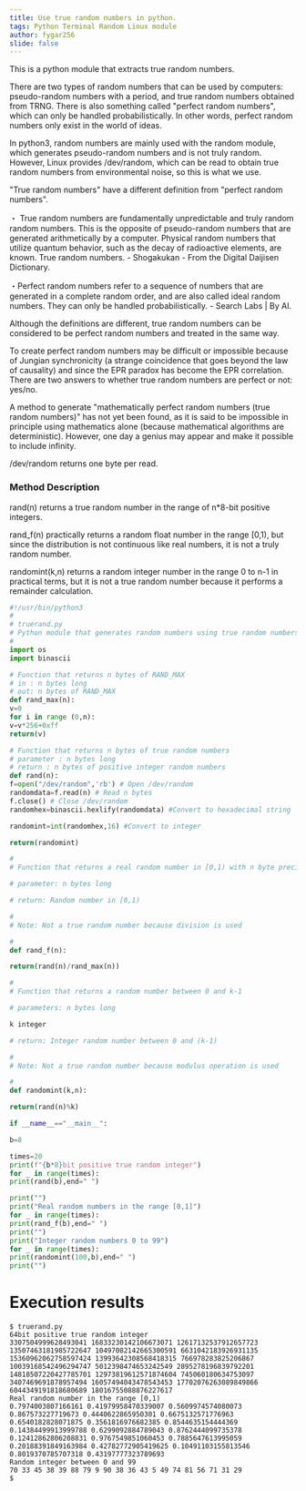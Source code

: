 ```yaml
---
title: Use true random numbers in python.
tags: Python Terminal Random Linux module
author: fygar256
slide: false
---
```

This is a python module that extracts true random numbers.

There are two types of random numbers that can be used by computers: pseudo-random numbers with a period, and true random numbers obtained from TRNG. There is also something called "perfect random numbers", which can only be handled probabilistically. In other words, perfect random numbers only exist in the world of ideas.

In python3, random numbers are mainly used with the random module, which generates pseudo-random numbers and is not truly random. However, Linux provides /dev/random, which can be read to obtain true random numbers from environmental noise, so this is what we use.

"True random numbers" have a different definition from "perfect random numbers".

・ True random numbers are fundamentally unpredictable and truly random random numbers. This is the opposite of pseudo-random numbers that are generated arithmetically by a computer. Physical random numbers that utilize quantum behavior, such as the decay of radioactive elements, are known. True random numbers. - Shogakukan - From the Digital Daijisen Dictionary.

・Perfect random numbers refer to a sequence of numbers that are generated in a complete random order, and are also called ideal random numbers. They can only be handled probabilistically. - Search Labs | By AI.

Although the definitions are different, true random numbers can be considered to be perfect random numbers and treated in the same way.

To create perfect random numbers may be difficult or impossible because of Jungian synchronicity (a strange coincidence that goes beyond the law of causality) and since the EPR paradox has become the EPR correlation. There are two answers to whether true random numbers are perfect or not: yes/no.

A method to generate "mathematically perfect random numbers (true random numbers)" has not yet been found, as it is said to be impossible in principle using mathematics alone (because mathematical algorithms are deterministic). However, one day a genius may appear and make it possible to include infinity.

/dev/random returns one byte per read.

### Method Description

rand(n) returns a true random number in the range of n*8-bit positive integers.

rand_f(n) practically returns a random float number in the range [0,1), but since the distribution is not continuous like real numbers, it is not a truly random number.

randomint(k,n) returns a random integer number in the range 0 to n-1 in practical terms, but it is not a true random number because it performs a remainder calculation.

```truerand.py
#!/usr/bin/python3
#
# truerand.py
# Python module that generates random numbers using true random numbers from /dev/random
#
import os
import binascii

# Function that returns n bytes of RAND_MAX
# in : n bytes long
# out: n bytes of RAND_MAX
def rand_max(n):
v=0
for i in range (0,n):
v=v*256+0xff
return(v)

# Function that returns n bytes of true random numbers
# parameter : n bytes long
# return : n bytes of positive integer random numbers
def rand(n):
f=open("/dev/random",'rb') # Open /dev/random
randomdata=f.read(n) # Read n bytes
f.close() # Close /dev/random
randomhex=binascii.hexlify(randomdata) #Convert to hexadecimal string

randomint=int(randomhex,16) #Convert to integer

return(randomint)

#
# Function that returns a real random number in [0,1) with n byte precision

# parameter: n bytes long

# return: Random number in [0,1)

#
# Note: Not a true random number because division is used

#
def rand_f(n):

return(rand(n)/rand_max(n))

#
# Function that returns a random number between 0 and k-1

# parameters: n bytes long

k integer

# return: Integer random number between 0 and (k-1)

#
# Note: Not a true random number because modulus operation is used

#
def randomint(k,n):

return(rand(n)%k)

if __name__=="__main__":

b=8

times=20
print(f"{b*8}bit positive true random integer")
for _ in range(times):
print(rand(b),end=" ")

print("")
print("Real random numbers in the range [0,1]")
for _ in range(times):
print(rand_f(b),end=" ")
print("")
print("Integer random numbers 0 to 99")
for _ in range(times):
print(randomint(100,b),end=" ")
print("")

```

# Execution results

```
$ truerand.py
64bit positive true random integer
3307504999628493041 16833230142106673071 12617132537912657723 13507463181985722647 10497082142665300591 6631042183926931135 15360962062758597424 13993642308568418315 766978283825206867 10039168542496294747 5012398474653242549 2895278196839792201 14818507220427785701 12973819612571874604 745060180634753097 3407469691878957494 16057494043478543453 17702076263089849866 6044349191818680689 18016755088876227617
Real random number in the range [0,1)
0.7974003807166161 0.41979958470339007 0.5609974574080073 0.867573227719673 0.4440622865950301 0.6675132571776963 0.6540182828071875 0.3561816976682385 0.8544635154444369 0.14384499913999788 0.6299092884789043 0.8762444099735378 0.12412862806208831 0.9767549851060453 0.7885647613995059 0.20188391849163984 0.42782772905419625 0.10491103155813546 0.8019370785707318 0.43197777323789693
Random integer between 0 and 99
70 33 45 38 39 88 79 9 90 38 36 43 5 49 74 81 56 71 31 29
$
```

